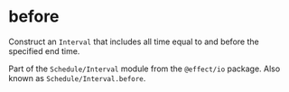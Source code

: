 # before

Construct an `Interval` that includes all time equal to and before the
specified end time.

Part of the `Schedule/Interval` module from the `@effect/io` package. Also known as `Schedule/Interval.before`.
